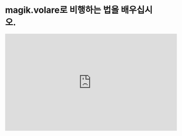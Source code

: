 
# magik.volare로 비행하는 법을 배우십시오.

<iframe width="560" height="315" src="https://www.youtube.com/embed/3TuziyfpNFo" frameborder="0" allowfullscreen></iframe>
